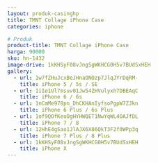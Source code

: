 ```yaml
---
layout: produk-casinghp
title: TMNT Collage iPhone Case
categories: iphone

# Produk
product-title: TMNT Collage iPhone Case
harga: 90000
sku: hn-1432
image-drive: 1kKHSyF08vJngSgWKHCG0H5v7BUdSxHEH
gallery:
  - url: 1w7fZHuJcxBeJHnaONOzp7JlqJYrDqRM-
    title: iPhone 5 / 5s / SE
  - url: 1iIe1Ul7msuv01Jw54ZHVulyxh7DBEAqC
    title: iPhone 6 / 6s
  - url: 1nCmMe978pn_DhCKHAnIyfsoPgpW7ZJkn
    title: iPhone 6 Plus / 6s Plus
  - url: 1of9QOfKeuOgHYHWQET1NwYqWL4OAJfDL
    title: iPhone 7 / 8
  - url: 12HhE4gSao1JlAJX6X86QkT3F2f0WPp3q
    title: iPhone 7 Plus / 8 Plus
  - url: 1kKHSyF08vJngSgWKHCG0H5v7BUdSxHEH
    title: iPhone X
---
```

